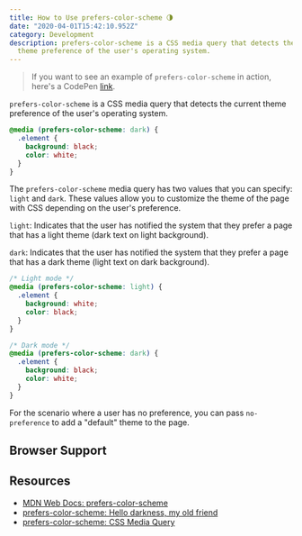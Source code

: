 ```yaml
---
title: How to Use prefers-color-scheme 🌗
date: "2020-04-01T15:42:10.952Z"
category: Development
description: prefers-color-scheme is a CSS media query that detects the current
  theme preference of the user's operating system.
---
```

> If you want to see an example of `prefers-color-scheme` in action, here's a CodePen [link](https://codepen.io/juwanpetty/pen/XWbraop).

`prefers-color-scheme` is a CSS media query that detects the current theme preference of the user's operating system.

```css
@media (prefers-color-scheme: dark) {
  .element {
    background: black;
    color: white;
  }
}
```

The `prefers-color-scheme` media query has two values that you can specify: `light` and `dark`. These values allow you to customize the theme of the page with CSS depending on the user's preference.

`light`: Indicates that the user has notified the system that they prefer a page that has a light theme (dark text on light background).

`dark`: Indicates that the user has notified the system that they prefer a page that has a dark theme (light text on dark background).

```css
/* Light mode */
@media (prefers-color-scheme: light) {
  .element {
    background: white;
    color: black;
  }
}

/* Dark mode */
@media (prefers-color-scheme: dark) {
  .element {
    background: black;
    color: white;
  }
}
```

For the scenario where a user has no preference, you can pass `no-preference` to add a "default" theme to the page.

## Browser Support

## Resources

- [MDN Web Docs: prefers-color-scheme](https://developer.mozilla.org/en-US/docs/Web/CSS/@media/prefers-color-scheme)
- [prefers-color-scheme: Hello darkness, my old friend](https://web.dev/prefers-color-scheme/)
- [prefers-color-scheme: CSS Media Query](https://davidwalsh.name/prefers-color-scheme)
